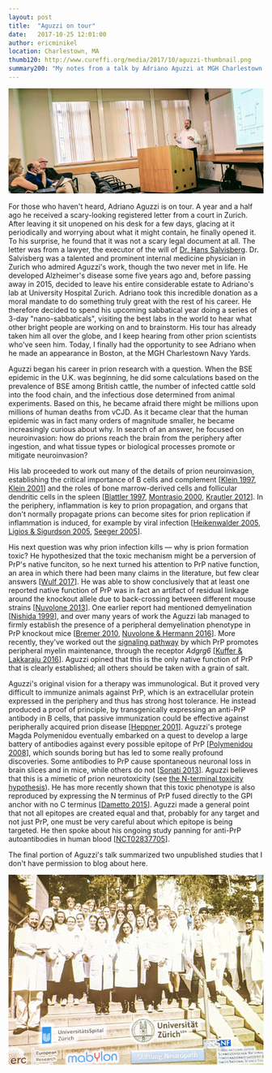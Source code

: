 ```yaml
---
layout: post
title:  "Aguzzi on tour"
date:   2017-10-25 12:01:00
author: ericminikel
location: Charlestown, MA
thumb120: http://www.cureffi.org/media/2017/10/aguzzi-thumbnail.png
summary200: "My notes from a talk by Adriano Aguzzi at MGH Charlestown Navy Yards."
---
```


![](/media/2017/10/aguzzi-at-cny.png)

For those who haven't heard, Adriano Aguzzi is on tour. A year and a half ago he received a scary-looking registered letter from a court in Zurich. After leaving it sit unopened on his desk for a few days, glacing at it periodically and worrying about what it might contain, he finally opened it. To his surprise, he found that it was not a scary legal document at all. The letter was from a lawyer, the executor of the will of [Dr. Hans Salvisberg](https://smw.ch/en/op-eds/post/dr-hans-salvisberg-physician-and-philanthropist-1929-2015/). Dr. Salvisberg was a talented and prominent internal medicine physician in Zurich who admired Aguzzi's work, though the two never met in life. He developed Alzheimer's disease some five years ago and, before passing away in 2015, decided to leave his entire considerable estate to Adriano's lab at University Hospital Zurich. Adriano took this incredible donation as a moral mandate to do something truly great with the rest of his career. He therefore decided to spend his upcoming sabbatical year doing a series of 3-day "nano-sabbaticals", visiting the best labs in the world to hear what other bright people are working on and to brainstorm. His tour has already taken him all over the globe, and I keep hearing from other prion scientists who've seen him. Today, I finally had the opportunity to see Adriano when he made an appearance in Boston, at the MGH Charlestown Navy Yards.

Aguzzi began his career in prion research with a question. When the BSE epidemic in the U.K. was beginning, he did some calculations based on the prevalence of BSE among British cattle, the number of infected cattle sold into the food chain, and the infectious dose determined from animal experiments. Based on this, he became afraid there might be millions upon millions of human deaths from vCJD. As it became clear that the human epidemic was in fact many orders of magnitude smaller, he became increasingly curious about why. In search of an answer, he focused on neuroinvasion: how do prions reach the brain from the periphery after ingestion, and what tissue types or biological processes promote or mitigate neuroinvasion?

His lab proceeded to work out many of the details of prion neuroinvasion, establishing the critical importance of B cells and complement [[Klein 1997], [Klein 2001]] and the roles of bone marrow-derived cells and follicular dendritic cells in the spleen [[Blattler 1997], [Montrasio 2000], [Krautler 2012]]. In the periphery, inflammation is key to prion propagation, and organs that don't normally propagate prions can become sites for prion replication if inflammation is induced, for example by viral infection [[Heikenwalder 2005], [Ligios & Sigurdson 2005], [Seeger 2005]].

His next question was why prion infection kills &mdash; why is prion formation toxic? He hypothesized that the toxic mechanism might be a perversion of PrP's native funciton, so he next turned his attention to PrP native function, an area in which there had been many claims in the literature, but few clear answers [[Wulf 2017]]. He was able to show conclusively that at least one reported native function of PrP was in fact an artifact of residual linkage around the knockout allele due to back-crossing between different mouse strains [[Nuvolone 2013]]. One earlier report had mentioned demyelination [[Nishida 1999]], and over many years of work the Aguzzi lab managed to firmly establish the presence of a peripheral demyelination phenotype in PrP knockout mice [[Bremer 2010], [Nuvolone & Hermann 2016]]. More recently, they've worked out the [signaling pathway](/2016/08/16/native-function-update/) by which PrP promotes peripheral myelin maintenance, through the receptor *Adgrg6* [[Kuffer & Lakkaraju 2016]]. Aguzzi opined that this is the only native function of PrP that is clearly established; all others should be taken with a grain of salt.

Aguzzi's original vision for a therapy was immunological. But it proved very difficult to immunize animals against PrP, which is an extracellular protein expressed in the periphery and thus has strong host tolerance. He instead produced a proof of principle, by transgenically expressing an anti-PrP antibody in B cells, that passive immunization could be effective against peripherally acquired prion disease [[Heppner 2001]]. Aguzzi's protege Magda Polymenidou eventually embarked on a quest to develop a large battery of antibodies against every possible epitope of PrP [[Polymenidou 2008]], which sounds boring but has led to some really profound discoveries. Some antibodies to PrP cause spontaneous neuronal loss in brain slices and in mice, while others do not [[Sonati 2013]]. Aguzzi believes that this is a mimetic of prion neurotoxicity (see [the N-terminal toxicity hypothesis](/2015/09/21/the-n-terminal-toxicity-hypothesis/)). He has more recently shown that this toxic phenotype is also reproduced by expressing the N terminus of PrP fused directly to the GPI anchor with no C terminus [[Dametto 2015]]. Aguzzi made a general point that not all epitopes are created equal and that, probably for any target and not just PrP, one must be very careful about which epitope is being targeted. He then spoke about his ongoing study panning for anti-PrP autoantibodies in human blood [[NCT02837705](https://clinicaltrials.gov/ct2/show/NCT02837705)].

The final portion of Aguzzi's talk summarized two unpublished studies that I don't have permission to blog about here.

![](/media/2017/10/credits-slide.png)


[Blattler 1997]: https://www.ncbi.nlm.nih.gov/pubmed/9288968 "Blättler T, Brandner S, Raeber AJ, Klein MA, Voigtländer T, Weissmann C, Aguzzi A. PrP-expressing tissue required for transfer of scrapie infectivity from spleen to brain. Nature. 1997 Sep 4;389(6646):69-73. PubMed PMID: 9288968."

[Klein 1997]: https://www.ncbi.nlm.nih.gov/pubmed/9414161 "Klein MA, Frigg R, Flechsig E, Raeber AJ, Kalinke U, Bluethmann H, Bootz F, Suter M, Zinkernagel RM, Aguzzi A. A crucial role for B cells in neuroinvasive scrapie. Nature. 1997 Dec 18-25;390(6661):687-90. PubMed PMID: 9414161."

[Klein 2001]: https://www.ncbi.nlm.nih.gov/pubmed/11283678 "Klein MA, Kaeser PS, Schwarz P, Weyd H, Xenarios I, Zinkernagel RM, Carroll MC, Verbeek JS, Botto M, Walport MJ, Molina H, Kalinke U, Acha-Orbea H, Aguzzi A. Complement facilitates early prion pathogenesis. Nat Med. 2001 Apr;7(4):488-92. PubMed PMID: 11283678."

[Montrasio 2000]: https://www.ncbi.nlm.nih.gov/pubmed/10818004 "Montrasio F, Frigg R, Glatzel M, Klein MA, Mackay F, Aguzzi A, Weissmann C. Impaired prion replication in spleens of mice lacking functional follicular dendritic cells. Science. 2000 May 19;288(5469):1257-9. PubMed PMID: 10818004."

[Heikenwalder 2005]: https://www.ncbi.nlm.nih.gov/pubmed/15661974 "Heikenwalder M, Zeller N, Seeger H, Prinz M, Klöhn PC, Schwarz P, Ruddle NH, Weissmann C, Aguzzi A. Chronic lymphocytic inflammation specifies the organ tropism of prions. Science. 2005 Feb 18;307(5712):1107-10. Epub 2005 Jan 20. PubMed PMID: 15661974."

[Krautler 2012]: https://www.ncbi.nlm.nih.gov/pubmed/22770220 "Krautler NJ, Kana V, Kranich J, Tian Y, Perera D, Lemm D, Schwarz P, Armulik A, Browning JL, Tallquist M, Buch T, Oliveira-Martins JB, Zhu C, Hermann M, Wagner U, Brink R, Heikenwalder M, Aguzzi A. Follicular dendritic cells emerge from ubiquitous perivascular precursors. Cell. 2012 Jul 6;150(1):194-206. doi: 10.1016/j.cell.2012.05.032. PubMed PMID: 22770220; PubMed Central PMCID: PMC3704230."

[Ligios & Sigurdson 2005]: https://www.ncbi.nlm.nih.gov/pubmed/16270061 "Ligios C, Sigurdson CJ, Santucciu C, Carcassola G, Manco G, Basagni M, Maestrale C, Cancedda MG, Madau L, Aguzzi A. PrPSc in mammary glands of sheep affected by scrapie and mastitis. Nat Med. 2005 Nov;11(11):1137-8. PubMed PMID: 16270061."

[Seeger 2005]: https://www.ncbi.nlm.nih.gov/pubmed/16224026 "Seeger H, Heikenwalder M, Zeller N, Kranich J, Schwarz P, Gaspert A, Seifert B, Miele G, Aguzzi A. Coincident scrapie infection and nephritis lead to urinary prion excretion. Science. 2005 Oct 14;310(5746):324-6. PubMed PMID: 16224026."

[Wulf 2017]: https://www.ncbi.nlm.nih.gov/pubmed/28464931 "Wulf MA, Senatore A, Aguzzi A. The biological function of the cellular prion protein: an update. BMC Biol. 2017 May 2;15(1):34. doi: 10.1186/s12915-017-0375-5. Review. PubMed PMID: 28464931; PubMed Central PMCID: PMC5412054."

[Nuvolone 2013]:  https://www.ncbi.nlm.nih.gov/pubmed/24145514 "Nuvolone M, Kana V, Hutter G, Sakata D, Mortin-Toth SM, Russo G, Danska JS, Aguzzi A. SIRPα polymorphisms, but not the prion protein, control phagocytosis of apoptotic cells. J Exp Med. 2013 Nov 18;210(12):2539-52. doi: 10.1084/jem.20131274. Epub 2013 Oct 21. PubMed PMID: 24145514; PubMed Central PMCID: PMC3832919."

[Nuvolone & Hermann 2016]: https://www.ncbi.nlm.nih.gov/pubmed/26926995 "Nuvolone M, Hermann M, Sorce S, Russo G, Tiberi C, Schwarz P, Minikel E, Sanoudou D, Pelczar P, Aguzzi A. Strictly co-isogenic C57BL/6J-Prnp-/- mice: A rigorous resource for prion science. J Exp Med. 2016 Mar 7;213(3):313-27. doi: 10.1084/jem.20151610. Epub 2016 Feb 29. PubMed PMID: 26926995; PubMed Central PMCID: PMC4813672."

[Nishida 1999]: https://www.ncbi.nlm.nih.gov/pubmed/10378511 "Nishida N, Tremblay P, Sugimoto T, Shigematsu K, Shirabe S, Petromilli C, Erpel SP, Nakaoke R, Atarashi R, Houtani T, Torchia M, Sakaguchi S, DeArmond SJ, Prusiner SB, Katamine S. A mouse prion protein transgene rescues mice deficient for the prion protein gene from purkinje cell degeneration and demyelination. Lab Invest. 1999 Jun;79(6):689-97. PubMed PMID: 10378511."

[Heppner 2001]: https://www.ncbi.nlm.nih.gov/pubmed/11546838 "Heppner FL, Musahl C, Arrighi I, Klein MA, Rülicke T, Oesch B, Zinkernagel RM, Kalinke U, Aguzzi A. Prevention of scrapie pathogenesis by transgenic expression of anti-prion protein antibodies. Science. 2001 Oct 5;294(5540):178-82. Epub 2001 Sep 6. PubMed PMID: 11546838."

[Polymenidou 2008]: https://www.ncbi.nlm.nih.gov/pubmed/19060956 "Polymenidou M, Moos R, Scott M, Sigurdson C, Shi YZ, Yajima B, Hafner-Bratkovic I, Jerala R, Hornemann S, Wuthrich K, Bellon A, Vey M, Garen G,  James MN, Kav N, Aguzzi A. The POM monoclonals: a comprehensive set of antibodies to non-overlapping prion protein epitopes. PLoS One. 2008;3(12):e3872. doi: 10.1371/journal.pone.0003872. Epub 2008 Dec 8. PubMed PMID: 19060956; PubMed Central PMCID: PMC2592702."

[Dametto 2015]: https://www.ncbi.nlm.nih.gov/pubmed/25658480 "Dametto P, Lakkaraju AK, Bridel C, Villiger L, O'Connor T, Herrmann US, Pelczar P, Rülicke T, McHugh D, Adili A, Aguzzi A. Neurodegeneration and unfolded-protein response in mice expressing a membrane-tethered flexible tail of PrP. PLoS One. 2015 Feb 6;10(2):e0117412. doi: 10.1371/journal.pone.0117412. eCollection 2015. PubMed PMID: 25658480; PubMed Central PMCID: PMC4319788."

[Sonati 2013]: https://www.ncbi.nlm.nih.gov/pubmed/23903654 "Sonati T, Reimann RR, Falsig J, Baral PK, O'Connor T, Hornemann S, Yaganoglu S, Li B, Herrmann US, Wieland B, Swayampakula M, Rahman MH, Das D, Kav N, Riek R, Liberski PP, James MN, Aguzzi A. The toxicity of antiprion antibodies is mediated by the flexible tail of the prion protein. Nature. 2013 Sep 5;501(7465):102-6. doi: 10.1038/nature12402. Epub 2013 Jul 31. PubMed PMID: 23903654."

[Kuffer & Lakkaraju 2016]: https://www.ncbi.nlm.nih.gov/pubmed/27501152 "Küffer A, Lakkaraju AK, Mogha A, Petersen SC, Airich K, Doucerain C, Marpakwar R, Bakirci P, Senatore A, Monnard A, Schiavi C, Nuvolone M, Grosshans B, Hornemann S, Bassilana F, Monk KR, Aguzzi A. The prion protein is an agonistic ligand of the G protein-coupled receptor Adgrg6. Nature. 2016 Aug 8. doi: 10.1038/nature19312. [Epub ahead of print] PubMed PMID: 27501152."

[Bremer 2010]: http://www.ncbi.nlm.nih.gov/pubmed/20098419 "Bremer J, Baumann F, Tiberi C, Wessig C, Fischer H, Black P, Steele AD, Toyka KV, Nave KA, Weis J, Aguzzi A. Axonal prion protein is required for peripheral myelin maintenance. Nat Neurosci. 2010 Mar, 13 (3): 310-8. doi: 10.1038 / nn.2483. Epub 2010 Jan 24 PubMed PMID: 20098419"






